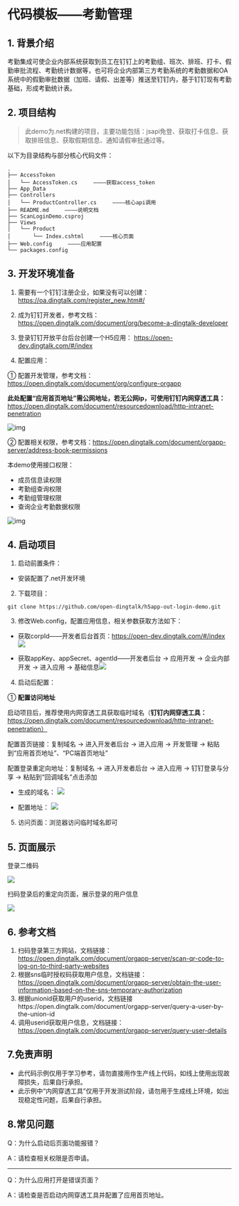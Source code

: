 # 代码模板——考勤管理

## 1. 背景介绍

考勤集成可使企业内部系统获取到员工在钉钉上的考勤组、班次、排班、打卡、假勤审批流程、考勤统计数据等，也可将企业内部第三方考勤系统的考勤数据和OA系统中的假勤审批数据（加班、请假、出差等）推送至钉钉内，基于钉钉现有考勤基础，形成考勤统计表。

## 2. 项目结构

> 此demo为.net构建的项目，主要功能包括：jsapi免登、获取打卡信息、获取排班信息、获取假期信息、通知请假审批通过等。

以下为目录结构与部分核心代码文件：

```
.
├── AccessToken
│   └── AccessToken.cs     ————获取access_token
├── App_Data
├── Controllers
│   └── ProductController.cs     ————核心api调用
├── README.md     ————说明文档
├── ScanLoginDemo.csproj
├── Views
│   └── Product
│       └── Index.cshtml     ————核心页面
├── Web.config     ————应用配置
└── packages.config
```

## 3. 开发环境准备

1. 需要有一个钉钉注册企业，如果没有可以创建：https://oa.dingtalk.com/register_new.htm#/

2. 成为钉钉开发者，参考文档：https://open.dingtalk.com/document/org/become-a-dingtalk-developer

3. 登录钉钉开放平台后台创建一个H5应用： https://open-dev.dingtalk.com/#/index

4. 配置应用：

  ① 配置开发管理，参考文档：https://open.dingtalk.com/document/org/configure-orgapp

  **此处配置“应用首页地址”需公网地址，若无公网ip，可使用钉钉内网穿透工具：** https://open.dingtalk.com/document/resourcedownload/http-intranet-penetration

  ![img](https://img.alicdn.com/imgextra/i4/O1CN01QGY87t1lOZN65XHqR_!!6000000004809-2-tps-2870-1070.png)

  ② 配置相关权限，参考文档：https://open.dingtalk.com/document/orgapp-server/address-book-permissions

  本demo使用接口权限：

- 成员信息读权限
- 考勤组查询权限
- 考勤组管理权限
- 查询企业考勤数据权限

![img](https://img.alicdn.com/imgextra/i2/O1CN01n0QZM321k7rcBwfsr_!!6000000007022-2-tps-2822-1080.png)

## 4. 启动项目

1. 启动前置条件：

- 安装配置了.net开发环境


2. 下载项目：

```shell
git clone https://github.com/open-dingtalk/h5app-out-login-demo.git
```

3. 修改Web.config，配置应用信息，相关参数获取方法如下：

- 获取corpId——开发者后台首页：https://open-dev.dingtalk.com/#/index ![](https://img.alicdn.com/imgextra/i2/O1CN01amtWue1l5nAYRc2hd_!!6000000004768-2-tps-1414-321.png)

- 获取appKey、appSecret、agentId——开发者后台 -> 应用开发 -> 企业内部开发 -> 进入应用 -> 基础信息![](https://img.alicdn.com/imgextra/i3/O1CN01Rpfg001aSjEIczA85_!!6000000003329-2-tps-905-464.png)

4. 启动后配置：

① **配置访问地址**

启动项目后，推荐使用内网穿透工具获取临时域名（**钉钉内网穿透工具：** https://open.dingtalk.com/document/resourcedownload/http-intranet-penetration）

配置首页链接：复制域名 -> 进入开发者后台 -> 进入应用 -> 开发管理 -> 粘贴到“应用首页地址”、“PC端首页地址”

配置登录重定向地址：复制域名 -> 进入开发者后台 -> 进入应用 -> 钉钉登录与分享 -> 粘贴到“回调域名”点击添加

- 生成的域名： ![](https://img.alicdn.com/imgextra/i3/O1CN01lN8Myr1XIFJmlDSWf_!!6000000002900-2-tps-898-510.png)

- 配置地址： ![](https://img.alicdn.com/imgextra/i1/O1CN01IWleEp1Kw0hX9suby_!!6000000001227-2-tps-1408-489.png)

5. 访问页面：浏览器访问临时域名即可

## 5. 页面展示

登录二维码

![](https://img.alicdn.com/imgextra/i4/O1CN01EBGOml1aArmyOlAMu_!!6000000003290-2-tps-587-443.png)

扫码登录后的重定向页面，展示登录的用户信息

![](https://img.alicdn.com/imgextra/i1/O1CN01PeekbY1UAyBBDjQfz_!!6000000002478-2-tps-317-186.png)


## 6. 参考文档

1. 扫码登录第三方网站，文档链接：https://open.dingtalk.com/document/orgapp-server/scan-qr-code-to-log-on-to-third-party-websites
2. 根据sns临时授权码获取用户信息，文档链接：https://open.dingtalk.com/document/orgapp-server/obtain-the-user-information-based-on-the-sns-temporary-authorization
3. 根据unionid获取用户的userid，文档链接https://open.dingtalk.com/document/orgapp-server/query-a-user-by-the-union-id
4. 调用userid获取用户信息，文档链接：https://open.dingtalk.com/document/orgapp-server/query-user-details

## 7.免责声明

- 此代码示例仅用于学习参考，请勿直接用作生产线上代码，如线上使用出现故障损失，后果自行承担。
- 此示例中“内网穿透工具”仅用于开发测试阶段，请勿用于生成线上环境，如出现稳定性问题，后果自行承担。

## **8.常见问题**

Q：为什么启动后页面功能报错？

A：请检查相关权限是否申请。

-----

Q：为什么应用打开是错误页面？

A：请检查是否启动内网穿透工具并配置了应用首页地址。

